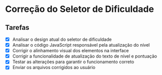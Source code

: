 # Correção do Seletor de Dificuldade

## Tarefas
- [x] Analisar o design atual do seletor de dificuldade
- [x] Analisar o código JavaScript responsável pela atualização do nível
- [x] Corrigir o alinhamento visual dos elementos na interface
- [x] Corrigir a funcionalidade de atualização do texto de nível e pontuação
- [x] Testar as alterações para garantir o funcionamento correto
- [x] Enviar os arquivos corrigidos ao usuário
